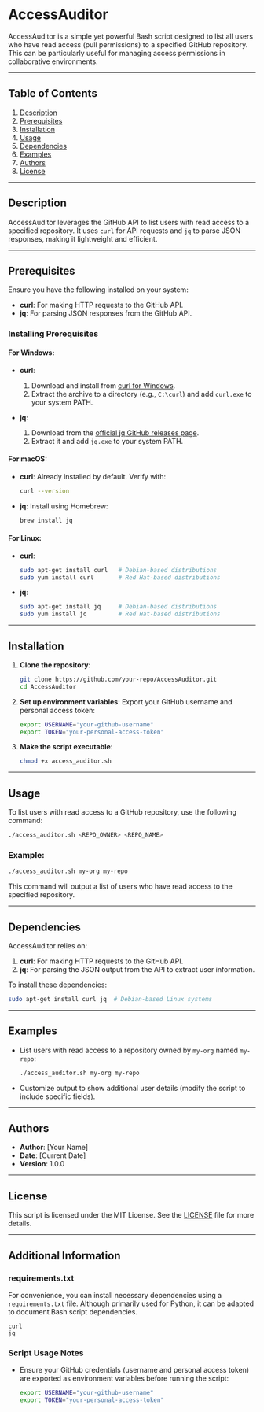 # AccessAuditor

AccessAuditor is a simple yet powerful Bash script designed to list all users who have read access (pull permissions) to a specified GitHub repository. This can be particularly useful for managing access permissions in collaborative environments.

---

## Table of Contents

1. [Description](#description)
2. [Prerequisites](#prerequisites)
3. [Installation](#installation)
4. [Usage](#usage)
5. [Dependencies](#dependencies)
6. [Examples](#examples)
7. [Authors](#authors)
8. [License](#license)

---

## Description

AccessAuditor leverages the GitHub API to list users with read access to a specified repository. It uses `curl` for API requests and `jq` to parse JSON responses, making it lightweight and efficient.

---

## Prerequisites

Ensure you have the following installed on your system:

- **curl**: For making HTTP requests to the GitHub API.
- **jq**: For parsing JSON responses from the GitHub API.

### Installing Prerequisites

#### For Windows:

- **curl**:
  1. Download and install from [curl for Windows](https://curl.se/windows/).
  2. Extract the archive to a directory (e.g., `C:\curl`) and add `curl.exe` to your system PATH.

- **jq**:
  1. Download from the [official jq GitHub releases page](https://github.com/stedolan/jq/releases).
  2. Extract it and add `jq.exe` to your system PATH.

#### For macOS:

- **curl**: Already installed by default. Verify with:
  ```bash
  curl --version
  ```
- **jq**: Install using Homebrew:
  ```bash
  brew install jq
  ```

#### For Linux:

- **curl**:
  ```bash
  sudo apt-get install curl   # Debian-based distributions
  sudo yum install curl       # Red Hat-based distributions
  ```
- **jq**:
  ```bash
  sudo apt-get install jq     # Debian-based distributions
  sudo yum install jq         # Red Hat-based distributions
  ```

---

## Installation

1. **Clone the repository**:
   ```bash
   git clone https://github.com/your-repo/AccessAuditor.git
   cd AccessAuditor
   ```

2. **Set up environment variables**:
   Export your GitHub username and personal access token:
   ```bash
   export USERNAME="your-github-username"
   export TOKEN="your-personal-access-token"
   ```

3. **Make the script executable**:
   ```bash
   chmod +x access_auditor.sh
   ```

---

## Usage

To list users with read access to a GitHub repository, use the following command:

```bash
./access_auditor.sh <REPO_OWNER> <REPO_NAME>
```

### Example:

```bash
./access_auditor.sh my-org my-repo
```
This command will output a list of users who have read access to the specified repository.

---

## Dependencies

AccessAuditor relies on:

1. **curl**: For making HTTP requests to the GitHub API.
2. **jq**: For parsing the JSON output from the API to extract user information.

To install these dependencies:

```bash
sudo apt-get install curl jq  # Debian-based Linux systems
```

---

## Examples

- List users with read access to a repository owned by `my-org` named `my-repo`:
  ```bash
  ./access_auditor.sh my-org my-repo
  ```

- Customize output to show additional user details (modify the script to include specific fields).

---

## Authors

- **Author**: [Your Name]
- **Date**: [Current Date]
- **Version**: 1.0.0

---

## License

This script is licensed under the MIT License. See the [LICENSE](LICENSE) file for more details.

---

## Additional Information

### requirements.txt

For convenience, you can install necessary dependencies using a `requirements.txt` file. Although primarily used for Python, it can be adapted to document Bash script dependencies.

```text
curl
jq
```

### Script Usage Notes

- Ensure your GitHub credentials (username and personal access token) are exported as environment variables before running the script:
  ```bash
  export USERNAME="your-github-username"
  export TOKEN="your-personal-access-token"
  ```
